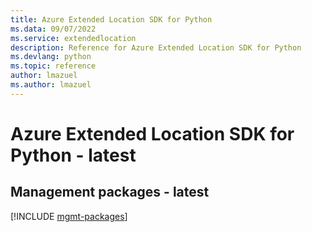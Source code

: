 ```yaml
---
title: Azure Extended Location SDK for Python
ms.data: 09/07/2022
ms.service: extendedlocation
description: Reference for Azure Extended Location SDK for Python
ms.devlang: python
ms.topic: reference
author: lmazuel
ms.author: lmazuel
---
```

# Azure Extended Location SDK for Python - latest

## Management packages - latest
[!INCLUDE [mgmt-packages](extended-location-mgmt-index.md)]